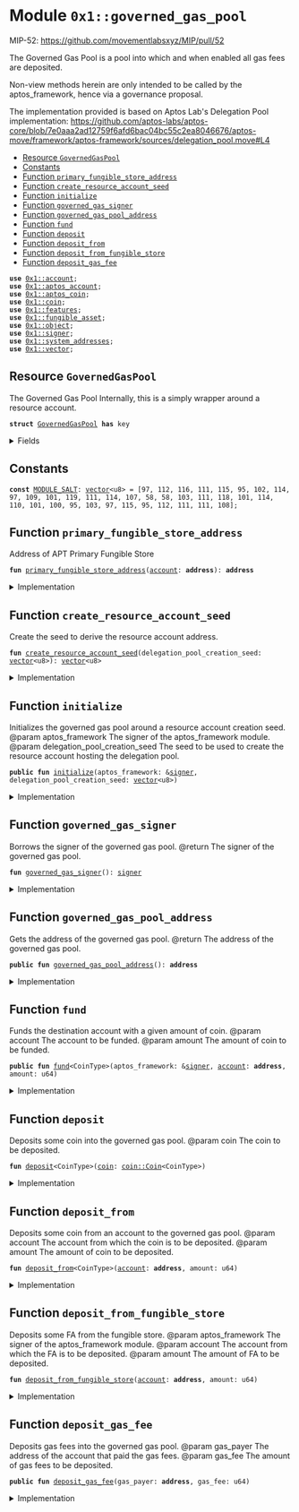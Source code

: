 
<a id="0x1_governed_gas_pool"></a>

# Module `0x1::governed_gas_pool`


MIP-52: https://github.com/movementlabsxyz/MIP/pull/52

The Governed Gas Pool is a pool into which and when enabled all gas fees are deposited.

Non-view methods herein are only intended to be called by the aptos_framework, hence via a governance proposal.

The implementation provided is based on Aptos Lab's Delegation Pool implementation: https://github.com/aptos-labs/aptos-core/blob/7e0aaa2ad12759f6afd6bac04bc55c2ea8046676/aptos-move/framework/aptos-framework/sources/delegation_pool.move#L4


-  [Resource `GovernedGasPool`](#0x1_governed_gas_pool_GovernedGasPool)
-  [Constants](#@Constants_0)
-  [Function `primary_fungible_store_address`](#0x1_governed_gas_pool_primary_fungible_store_address)
-  [Function `create_resource_account_seed`](#0x1_governed_gas_pool_create_resource_account_seed)
-  [Function `initialize`](#0x1_governed_gas_pool_initialize)
-  [Function `governed_gas_signer`](#0x1_governed_gas_pool_governed_gas_signer)
-  [Function `governed_gas_pool_address`](#0x1_governed_gas_pool_governed_gas_pool_address)
-  [Function `fund`](#0x1_governed_gas_pool_fund)
-  [Function `deposit`](#0x1_governed_gas_pool_deposit)
-  [Function `deposit_from`](#0x1_governed_gas_pool_deposit_from)
-  [Function `deposit_from_fungible_store`](#0x1_governed_gas_pool_deposit_from_fungible_store)
-  [Function `deposit_gas_fee`](#0x1_governed_gas_pool_deposit_gas_fee)


<pre><code><b>use</b> <a href="account.md#0x1_account">0x1::account</a>;
<b>use</b> <a href="aptos_account.md#0x1_aptos_account">0x1::aptos_account</a>;
<b>use</b> <a href="aptos_coin.md#0x1_aptos_coin">0x1::aptos_coin</a>;
<b>use</b> <a href="coin.md#0x1_coin">0x1::coin</a>;
<b>use</b> <a href="../../aptos-stdlib/../move-stdlib/doc/features.md#0x1_features">0x1::features</a>;
<b>use</b> <a href="fungible_asset.md#0x1_fungible_asset">0x1::fungible_asset</a>;
<b>use</b> <a href="object.md#0x1_object">0x1::object</a>;
<b>use</b> <a href="../../aptos-stdlib/../move-stdlib/doc/signer.md#0x1_signer">0x1::signer</a>;
<b>use</b> <a href="system_addresses.md#0x1_system_addresses">0x1::system_addresses</a>;
<b>use</b> <a href="../../aptos-stdlib/../move-stdlib/doc/vector.md#0x1_vector">0x1::vector</a>;
</code></pre>



<a id="0x1_governed_gas_pool_GovernedGasPool"></a>

## Resource `GovernedGasPool`

The Governed Gas Pool
Internally, this is a simply wrapper around a resource account.


<pre><code><b>struct</b> <a href="governed_gas_pool.md#0x1_governed_gas_pool_GovernedGasPool">GovernedGasPool</a> <b>has</b> key
</code></pre>



<details>
<summary>Fields</summary>


<dl>
<dt>
<code>signer_capability: <a href="account.md#0x1_account_SignerCapability">account::SignerCapability</a></code>
</dt>
<dd>
 The signer capability of the resource account.
</dd>
</dl>


</details>

<a id="@Constants_0"></a>

## Constants


<a id="0x1_governed_gas_pool_MODULE_SALT"></a>



<pre><code><b>const</b> <a href="governed_gas_pool.md#0x1_governed_gas_pool_MODULE_SALT">MODULE_SALT</a>: <a href="../../aptos-stdlib/../move-stdlib/doc/vector.md#0x1_vector">vector</a>&lt;u8&gt; = [97, 112, 116, 111, 115, 95, 102, 114, 97, 109, 101, 119, 111, 114, 107, 58, 58, 103, 111, 118, 101, 114, 110, 101, 100, 95, 103, 97, 115, 95, 112, 111, 111, 108];
</code></pre>



<a id="0x1_governed_gas_pool_primary_fungible_store_address"></a>

## Function `primary_fungible_store_address`

Address of APT Primary Fungible Store


<pre><code><b>fun</b> <a href="governed_gas_pool.md#0x1_governed_gas_pool_primary_fungible_store_address">primary_fungible_store_address</a>(<a href="account.md#0x1_account">account</a>: <b>address</b>): <b>address</b>
</code></pre>



<details>
<summary>Implementation</summary>


<pre><code>inline <b>fun</b> <a href="governed_gas_pool.md#0x1_governed_gas_pool_primary_fungible_store_address">primary_fungible_store_address</a>(<a href="account.md#0x1_account">account</a>: <b>address</b>): <b>address</b> {
    <a href="object.md#0x1_object_create_user_derived_object_address">object::create_user_derived_object_address</a>(<a href="account.md#0x1_account">account</a>, @aptos_fungible_asset)
}
</code></pre>



</details>

<a id="0x1_governed_gas_pool_create_resource_account_seed"></a>

## Function `create_resource_account_seed`

Create the seed to derive the resource account address.


<pre><code><b>fun</b> <a href="governed_gas_pool.md#0x1_governed_gas_pool_create_resource_account_seed">create_resource_account_seed</a>(delegation_pool_creation_seed: <a href="../../aptos-stdlib/../move-stdlib/doc/vector.md#0x1_vector">vector</a>&lt;u8&gt;): <a href="../../aptos-stdlib/../move-stdlib/doc/vector.md#0x1_vector">vector</a>&lt;u8&gt;
</code></pre>



<details>
<summary>Implementation</summary>


<pre><code><b>fun</b> <a href="governed_gas_pool.md#0x1_governed_gas_pool_create_resource_account_seed">create_resource_account_seed</a>(
    delegation_pool_creation_seed: <a href="../../aptos-stdlib/../move-stdlib/doc/vector.md#0x1_vector">vector</a>&lt;u8&gt;,
): <a href="../../aptos-stdlib/../move-stdlib/doc/vector.md#0x1_vector">vector</a>&lt;u8&gt; {
    <b>let</b> seed = <a href="../../aptos-stdlib/../move-stdlib/doc/vector.md#0x1_vector_empty">vector::empty</a>&lt;u8&gt;();
    // <b>include</b> <b>module</b> salt (before <a href="../../aptos-stdlib/doc/any.md#0x1_any">any</a> subseeds) <b>to</b> avoid conflicts <b>with</b> other modules creating resource accounts
    <a href="../../aptos-stdlib/../move-stdlib/doc/vector.md#0x1_vector_append">vector::append</a>(&<b>mut</b> seed, <a href="governed_gas_pool.md#0x1_governed_gas_pool_MODULE_SALT">MODULE_SALT</a>);
    // <b>include</b> an additional salt in case the same resource <a href="account.md#0x1_account">account</a> <b>has</b> already been created
    <a href="../../aptos-stdlib/../move-stdlib/doc/vector.md#0x1_vector_append">vector::append</a>(&<b>mut</b> seed, delegation_pool_creation_seed);
    seed
}
</code></pre>



</details>

<a id="0x1_governed_gas_pool_initialize"></a>

## Function `initialize`

Initializes the governed gas pool around a resource account creation seed.
@param aptos_framework The signer of the aptos_framework module.
@param delegation_pool_creation_seed The seed to be used to create the resource account hosting the delegation pool.


<pre><code><b>public</b> <b>fun</b> <a href="governed_gas_pool.md#0x1_governed_gas_pool_initialize">initialize</a>(aptos_framework: &<a href="../../aptos-stdlib/../move-stdlib/doc/signer.md#0x1_signer">signer</a>, delegation_pool_creation_seed: <a href="../../aptos-stdlib/../move-stdlib/doc/vector.md#0x1_vector">vector</a>&lt;u8&gt;)
</code></pre>



<details>
<summary>Implementation</summary>


<pre><code><b>public</b> <b>fun</b> <a href="governed_gas_pool.md#0x1_governed_gas_pool_initialize">initialize</a>(
    aptos_framework: &<a href="../../aptos-stdlib/../move-stdlib/doc/signer.md#0x1_signer">signer</a>,
    delegation_pool_creation_seed: <a href="../../aptos-stdlib/../move-stdlib/doc/vector.md#0x1_vector">vector</a>&lt;u8&gt;,
) {
    // generate a seed <b>to</b> be used <b>to</b> create the resource <a href="account.md#0x1_account">account</a> hosting the delegation pool
    <b>let</b> seed = <a href="governed_gas_pool.md#0x1_governed_gas_pool_create_resource_account_seed">create_resource_account_seed</a>(delegation_pool_creation_seed);

    <b>let</b> (governed_gas_pool_signer, governed_gas_pool_signer_cap) = <a href="account.md#0x1_account_create_resource_account">account::create_resource_account</a>(aptos_framework, seed);

    // register apt
    <a href="aptos_account.md#0x1_aptos_account_register_apt">aptos_account::register_apt</a>(&governed_gas_pool_signer);

    <b>move_to</b>(aptos_framework, <a href="governed_gas_pool.md#0x1_governed_gas_pool_GovernedGasPool">GovernedGasPool</a>{
        signer_capability: governed_gas_pool_signer_cap,
    });
}
</code></pre>



</details>

<a id="0x1_governed_gas_pool_governed_gas_signer"></a>

## Function `governed_gas_signer`

Borrows the signer of the governed gas pool.
@return The signer of the governed gas pool.


<pre><code><b>fun</b> <a href="governed_gas_pool.md#0x1_governed_gas_pool_governed_gas_signer">governed_gas_signer</a>(): <a href="../../aptos-stdlib/../move-stdlib/doc/signer.md#0x1_signer">signer</a>
</code></pre>



<details>
<summary>Implementation</summary>


<pre><code><b>fun</b> <a href="governed_gas_pool.md#0x1_governed_gas_pool_governed_gas_signer">governed_gas_signer</a>(): <a href="../../aptos-stdlib/../move-stdlib/doc/signer.md#0x1_signer">signer</a>  <b>acquires</b> <a href="governed_gas_pool.md#0x1_governed_gas_pool_GovernedGasPool">GovernedGasPool</a> {
    <b>let</b> signer_cap = &<b>borrow_global</b>&lt;<a href="governed_gas_pool.md#0x1_governed_gas_pool_GovernedGasPool">GovernedGasPool</a>&gt;(@aptos_framework).signer_capability;
    create_signer_with_capability(signer_cap)
}
</code></pre>



</details>

<a id="0x1_governed_gas_pool_governed_gas_pool_address"></a>

## Function `governed_gas_pool_address`

Gets the address of the governed gas pool.
@return The address of the governed gas pool.


<pre><code><b>public</b> <b>fun</b> <a href="governed_gas_pool.md#0x1_governed_gas_pool_governed_gas_pool_address">governed_gas_pool_address</a>(): <b>address</b>
</code></pre>



<details>
<summary>Implementation</summary>


<pre><code><b>public</b> <b>fun</b> <a href="governed_gas_pool.md#0x1_governed_gas_pool_governed_gas_pool_address">governed_gas_pool_address</a>(): <b>address</b> <b>acquires</b> <a href="governed_gas_pool.md#0x1_governed_gas_pool_GovernedGasPool">GovernedGasPool</a> {
    <a href="../../aptos-stdlib/../move-stdlib/doc/signer.md#0x1_signer_address_of">signer::address_of</a>(&<a href="governed_gas_pool.md#0x1_governed_gas_pool_governed_gas_signer">governed_gas_signer</a>())
}
</code></pre>



</details>

<a id="0x1_governed_gas_pool_fund"></a>

## Function `fund`

Funds the destination account with a given amount of coin.
@param account The account to be funded.
@param amount The amount of coin to be funded.


<pre><code><b>public</b> <b>fun</b> <a href="governed_gas_pool.md#0x1_governed_gas_pool_fund">fund</a>&lt;CoinType&gt;(aptos_framework: &<a href="../../aptos-stdlib/../move-stdlib/doc/signer.md#0x1_signer">signer</a>, <a href="account.md#0x1_account">account</a>: <b>address</b>, amount: u64)
</code></pre>



<details>
<summary>Implementation</summary>


<pre><code><b>public</b> <b>fun</b> <a href="governed_gas_pool.md#0x1_governed_gas_pool_fund">fund</a>&lt;CoinType&gt;(aptos_framework: &<a href="../../aptos-stdlib/../move-stdlib/doc/signer.md#0x1_signer">signer</a>, <a href="account.md#0x1_account">account</a>: <b>address</b>, amount: u64) <b>acquires</b> <a href="governed_gas_pool.md#0x1_governed_gas_pool_GovernedGasPool">GovernedGasPool</a> {
    // Check that the Aptos framework is the caller
    // This is what <b>ensures</b> that funding can only be done by the Aptos framework,
    // i.e., via a governance proposal.
    <a href="system_addresses.md#0x1_system_addresses_assert_aptos_framework">system_addresses::assert_aptos_framework</a>(aptos_framework);
    <b>let</b> governed_gas_signer = &<a href="governed_gas_pool.md#0x1_governed_gas_pool_governed_gas_signer">governed_gas_signer</a>();
    <a href="coin.md#0x1_coin_deposit">coin::deposit</a>(<a href="account.md#0x1_account">account</a>, <a href="coin.md#0x1_coin_withdraw">coin::withdraw</a>&lt;CoinType&gt;(governed_gas_signer, amount));
}
</code></pre>



</details>

<a id="0x1_governed_gas_pool_deposit"></a>

## Function `deposit`

Deposits some coin into the governed gas pool.
@param coin The coin to be deposited.


<pre><code><b>fun</b> <a href="governed_gas_pool.md#0x1_governed_gas_pool_deposit">deposit</a>&lt;CoinType&gt;(<a href="coin.md#0x1_coin">coin</a>: <a href="coin.md#0x1_coin_Coin">coin::Coin</a>&lt;CoinType&gt;)
</code></pre>



<details>
<summary>Implementation</summary>


<pre><code><b>fun</b> <a href="governed_gas_pool.md#0x1_governed_gas_pool_deposit">deposit</a>&lt;CoinType&gt;(<a href="coin.md#0x1_coin">coin</a>: Coin&lt;CoinType&gt;) <b>acquires</b> <a href="governed_gas_pool.md#0x1_governed_gas_pool_GovernedGasPool">GovernedGasPool</a> {
    <b>let</b> governed_gas_pool_address = <a href="governed_gas_pool.md#0x1_governed_gas_pool_governed_gas_pool_address">governed_gas_pool_address</a>();
    <a href="coin.md#0x1_coin_deposit">coin::deposit</a>(governed_gas_pool_address, <a href="coin.md#0x1_coin">coin</a>);
}
</code></pre>



</details>

<a id="0x1_governed_gas_pool_deposit_from"></a>

## Function `deposit_from`

Deposits some coin from an account to the governed gas pool.
@param account The account from which the coin is to be deposited.
@param amount The amount of coin to be deposited.


<pre><code><b>fun</b> <a href="governed_gas_pool.md#0x1_governed_gas_pool_deposit_from">deposit_from</a>&lt;CoinType&gt;(<a href="account.md#0x1_account">account</a>: <b>address</b>, amount: u64)
</code></pre>



<details>
<summary>Implementation</summary>


<pre><code><b>fun</b> <a href="governed_gas_pool.md#0x1_governed_gas_pool_deposit_from">deposit_from</a>&lt;CoinType&gt;(<a href="account.md#0x1_account">account</a>: <b>address</b>, amount: u64) <b>acquires</b> <a href="governed_gas_pool.md#0x1_governed_gas_pool_GovernedGasPool">GovernedGasPool</a> {
   <a href="governed_gas_pool.md#0x1_governed_gas_pool_deposit">deposit</a>(<a href="coin.md#0x1_coin_withdraw_from">coin::withdraw_from</a>&lt;CoinType&gt;(<a href="account.md#0x1_account">account</a>, amount));
}
</code></pre>



</details>

<a id="0x1_governed_gas_pool_deposit_from_fungible_store"></a>

## Function `deposit_from_fungible_store`

Deposits some FA from the fungible store.
@param aptos_framework The signer of the aptos_framework module.
@param account The account from which the FA is to be deposited.
@param amount The amount of FA to be deposited.


<pre><code><b>fun</b> <a href="governed_gas_pool.md#0x1_governed_gas_pool_deposit_from_fungible_store">deposit_from_fungible_store</a>(<a href="account.md#0x1_account">account</a>: <b>address</b>, amount: u64)
</code></pre>



<details>
<summary>Implementation</summary>


<pre><code><b>fun</b> <a href="governed_gas_pool.md#0x1_governed_gas_pool_deposit_from_fungible_store">deposit_from_fungible_store</a>(<a href="account.md#0x1_account">account</a>: <b>address</b>, amount: u64) <b>acquires</b> <a href="governed_gas_pool.md#0x1_governed_gas_pool_GovernedGasPool">GovernedGasPool</a> {
    <b>if</b> (amount &gt; 0){
        // compute the governed gas pool store <b>address</b>
        <b>let</b> governed_gas_pool_address = <a href="governed_gas_pool.md#0x1_governed_gas_pool_governed_gas_pool_address">governed_gas_pool_address</a>();
        <b>let</b> governed_gas_pool_store_address = <a href="governed_gas_pool.md#0x1_governed_gas_pool_primary_fungible_store_address">primary_fungible_store_address</a>(governed_gas_pool_address);

        // compute the <a href="account.md#0x1_account">account</a> store <b>address</b>
        <b>let</b> account_store_address = <a href="governed_gas_pool.md#0x1_governed_gas_pool_primary_fungible_store_address">primary_fungible_store_address</a>(<a href="account.md#0x1_account">account</a>);
        <a href="fungible_asset.md#0x1_fungible_asset_deposit_internal">fungible_asset::deposit_internal</a>(
            governed_gas_pool_store_address,
            <a href="fungible_asset.md#0x1_fungible_asset_withdraw_internal">fungible_asset::withdraw_internal</a>(
                account_store_address,
                amount
            )
        );
    }
}
</code></pre>



</details>

<a id="0x1_governed_gas_pool_deposit_gas_fee"></a>

## Function `deposit_gas_fee`

Deposits gas fees into the governed gas pool.
@param gas_payer The address of the account that paid the gas fees.
@param gas_fee The amount of gas fees to be deposited.


<pre><code><b>public</b> <b>fun</b> <a href="governed_gas_pool.md#0x1_governed_gas_pool_deposit_gas_fee">deposit_gas_fee</a>(gas_payer: <b>address</b>, gas_fee: u64)
</code></pre>



<details>
<summary>Implementation</summary>


<pre><code><b>public</b> <b>fun</b> <a href="governed_gas_pool.md#0x1_governed_gas_pool_deposit_gas_fee">deposit_gas_fee</a>(gas_payer: <b>address</b>, gas_fee: u64) <b>acquires</b> <a href="governed_gas_pool.md#0x1_governed_gas_pool_GovernedGasPool">GovernedGasPool</a> {

    <b>if</b> (<a href="../../aptos-stdlib/../move-stdlib/doc/features.md#0x1_features_operations_default_to_fa_apt_store_enabled">features::operations_default_to_fa_apt_store_enabled</a>()) {
        <a href="governed_gas_pool.md#0x1_governed_gas_pool_deposit_from_fungible_store">deposit_from_fungible_store</a>(gas_payer, gas_fee);
    } <b>else</b> {
        <a href="governed_gas_pool.md#0x1_governed_gas_pool_deposit_from">deposit_from</a>&lt;AptosCoin&gt;(gas_payer, gas_fee);
    };

}
</code></pre>



</details>


[move-book]: https://aptos.dev/move/book/SUMMARY
